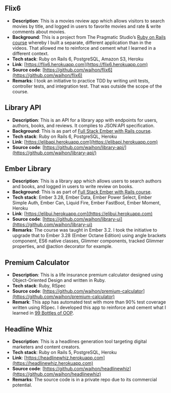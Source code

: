 ## Flix6
- **Description**: This is a movies review app which allows visitors to search movies by title, and logged in users to favorite movies and rate & write comments about movies. 
- **Background**: This is a project from The Pragmatic Studio’s [Ruby on Rails course](https://pragmaticstudio.com/rails) whereby I built a separate, different application than in the videos. That allowed me to reinforce and cement what I learned in a different context.
- **Tech stack**: Ruby on Rails 6, PostgreSQL, Amazon S3, Heroku
- **Link**: [https://flix6.herokuapp.com](https://flix6.herokuapp.com)
- **Source code**: [https://github.com/waihon/flix6](https://github.com/waihon/flix6)
- **Remarks**: I took an initiative to practice TDD by writing unit tests, controller tests, and integration test. That was outside the scope of the course.

## Library API
- **Description**: This is an API for a library app with endpoints for users, authors, books, and reviews. It complies to JSON:API specification.
- **Background**: This is as part of [Full Stack Ember with Rails course](https://www.embercasts.com/course/full-stack-ember-with-rails/watch/whats-in-this-course).
- **Tech stack**: Ruby on Rails 6, PostgreSQL, Heroku
- **Link**: [https://elibapi.herokuapp.com](https://elibapi.herokuapp.com)
- **Source code**: [https://github.com/waihon/library-api/](https://github.com/waihon/library-api/)

## Ember Library
- **Description**: This is a library app which allows users to search authors and books, and logged in users to write review on books.
- **Background**: This is as part of [Full Stack Ember with Rails course](https://www.embercasts.com/course/full-stack-ember-with-rails/watch/whats-in-this-course).
- **Tech stack**: Ember 3.28, Ember Data, Ember Power Select, Ember Simple Auth, Ember Can, Liquid Fire, Ember FastBoot, Ember Moment, Heroku
- **Link**: [https://elibui.herokuapp.com](https://elibui.herokuapp.com)
- **Source code**: [https://github.com/waihon/library-ui](https://github.com/waihon/library-ui)
- **Remarks**: The course was taught in Ember 3.2. I took the initiative to upgrade that to Ember 3.28 (Ember Octane Edition) using angle brackets component, ES6 native classes, Glimmer components, tracked Glimmer properties, and @action decorator for example.

## Premium Calculator
- **Description**: This is a life insurance premium calculator designed using Object-Oriented Design and written in Ruby.
- **Tech stack**: Ruby, RSpec
- **Source code**: [https://github.com/waihon/premium-calculator](https://github.com/waihon/premium-calculator)
- **Remark**: This app has automated test with more than 90% test coverage written using RSpec. I developed this app to reinforce and cement what I learned in [99 Bottles of OOP](https://sandimetz.com/99bottles).

## Headline Whiz
- **Description**: This is a headlines generation tool targeting digital marketers and content creators.
- **Tech stack**: Ruby on Rails 5, PostgreSQL, Heroku
- **Link**: [https://headlinewhiz.herokuapp.com](https://headlinewhiz.herokuapp.com)
- **Source code**: [https://github.com/waihon/headlinewhiz](https://github.com/waihon/headlinewhiz)
- **Remarks**: The source code is in a private repo due to its commercial potential.
